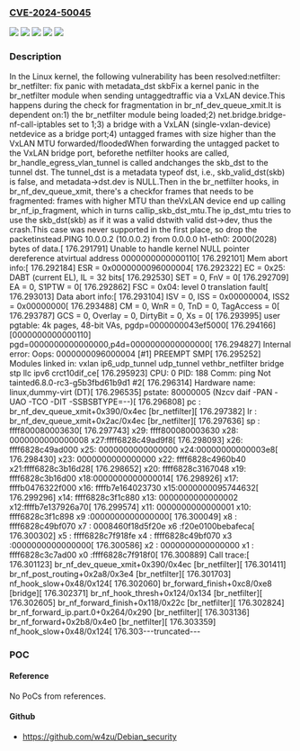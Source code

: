 ### [CVE-2024-50045](https://cve.mitre.org/cgi-bin/cvename.cgi?name=CVE-2024-50045)
![](https://img.shields.io/static/v1?label=Product&message=Linux&color=blue)
![](https://img.shields.io/static/v1?label=Version&message=&color=brightgreen)
![](https://img.shields.io/static/v1?label=Version&message=11538d039ac6efcf4f1a6c536e1b87cd3668a9fd%20&color=brightgreen)
![](https://img.shields.io/static/v1?label=Version&message=4.11%20&color=brightgreen)
![](https://img.shields.io/static/v1?label=Vulnerability&message=n%2Fa&color=blue)

### Description

In the Linux kernel, the following vulnerability has been resolved:netfilter: br_netfilter: fix panic with metadata_dst skbFix a kernel panic in the br_netfilter module when sending untaggedtraffic via a VxLAN device.This happens during the check for fragmentation in br_nf_dev_queue_xmit.It is dependent on:1) the br_netfilter module being loaded;2) net.bridge.bridge-nf-call-iptables set to 1;3) a bridge with a VxLAN (single-vxlan-device) netdevice as a bridge port;4) untagged frames with size higher than the VxLAN MTU forwarded/floodedWhen forwarding the untagged packet to the VxLAN bridge port, beforethe netfilter hooks are called, br_handle_egress_vlan_tunnel is called andchanges the skb_dst to the tunnel dst. The tunnel_dst is a metadata typeof dst, i.e., skb_valid_dst(skb) is false, and metadata->dst.dev is NULL.Then in the br_netfilter hooks, in br_nf_dev_queue_xmit, there's a checkfor frames that needs to be fragmented: frames with higher MTU than theVxLAN device end up calling br_nf_ip_fragment, which in turns callip_skb_dst_mtu.The ip_dst_mtu tries to use the skb_dst(skb) as if it was a valid dstwith valid dst->dev, thus the crash.This case was never supported in the first place, so drop the packetinstead.PING 10.0.0.2 (10.0.0.2) from 0.0.0.0 h1-eth0: 2000(2028) bytes of data.[  176.291791] Unable to handle kernel NULL pointer dereference atvirtual address 0000000000000110[  176.292101] Mem abort info:[  176.292184]   ESR = 0x0000000096000004[  176.292322]   EC = 0x25: DABT (current EL), IL = 32 bits[  176.292530]   SET = 0, FnV = 0[  176.292709]   EA = 0, S1PTW = 0[  176.292862]   FSC = 0x04: level 0 translation fault[  176.293013] Data abort info:[  176.293104]   ISV = 0, ISS = 0x00000004, ISS2 = 0x00000000[  176.293488]   CM = 0, WnR = 0, TnD = 0, TagAccess = 0[  176.293787]   GCS = 0, Overlay = 0, DirtyBit = 0, Xs = 0[  176.293995] user pgtable: 4k pages, 48-bit VAs, pgdp=0000000043ef5000[  176.294166] [0000000000000110] pgd=0000000000000000,p4d=0000000000000000[  176.294827] Internal error: Oops: 0000000096000004 [#1] PREEMPT SMP[  176.295252] Modules linked in: vxlan ip6_udp_tunnel udp_tunnel vethbr_netfilter bridge stp llc ipv6 crct10dif_ce[  176.295923] CPU: 0 PID: 188 Comm: ping Not tainted6.8.0-rc3-g5b3fbd61b9d1 #2[  176.296314] Hardware name: linux,dummy-virt (DT)[  176.296535] pstate: 80000005 (Nzcv daif -PAN -UAO -TCO -DIT -SSBSBTYPE=--)[  176.296808] pc : br_nf_dev_queue_xmit+0x390/0x4ec [br_netfilter][  176.297382] lr : br_nf_dev_queue_xmit+0x2ac/0x4ec [br_netfilter][  176.297636] sp : ffff800080003630[  176.297743] x29: ffff800080003630 x28: 0000000000000008 x27:ffff6828c49ad9f8[  176.298093] x26: ffff6828c49ad000 x25: 0000000000000000 x24:00000000000003e8[  176.298430] x23: 0000000000000000 x22: ffff6828c4960b40 x21:ffff6828c3b16d28[  176.298652] x20: ffff6828c3167048 x19: ffff6828c3b16d00 x18:0000000000000014[  176.298926] x17: ffffb0476322f000 x16: ffffb7e164023730 x15:0000000095744632[  176.299296] x14: ffff6828c3f1c880 x13: 0000000000000002 x12:ffffb7e137926a70[  176.299574] x11: 0000000000000001 x10: ffff6828c3f1c898 x9 :0000000000000000[  176.300049] x8 : ffff6828c49bf070 x7 : 0008460f18d5f20e x6 :f20e0100bebafeca[  176.300302] x5 : ffff6828c7f918fe x4 : ffff6828c49bf070 x3 :0000000000000000[  176.300586] x2 : 0000000000000000 x1 : ffff6828c3c7ad00 x0 :ffff6828c7f918f0[  176.300889] Call trace:[  176.301123]  br_nf_dev_queue_xmit+0x390/0x4ec [br_netfilter][  176.301411]  br_nf_post_routing+0x2a8/0x3e4 [br_netfilter][  176.301703]  nf_hook_slow+0x48/0x124[  176.302060]  br_forward_finish+0xc8/0xe8 [bridge][  176.302371]  br_nf_hook_thresh+0x124/0x134 [br_netfilter][  176.302605]  br_nf_forward_finish+0x118/0x22c [br_netfilter][  176.302824]  br_nf_forward_ip.part.0+0x264/0x290 [br_netfilter][  176.303136]  br_nf_forward+0x2b8/0x4e0 [br_netfilter][  176.303359]  nf_hook_slow+0x48/0x124[  176.303---truncated---

### POC

#### Reference
No PoCs from references.

#### Github
- https://github.com/w4zu/Debian_security

